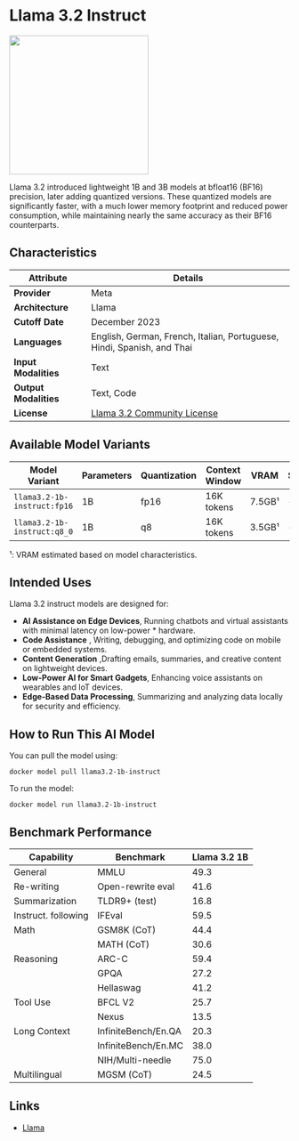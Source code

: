 # Llama 3.2 Instruct

<img src="https://github.com/jalonsogo/model-cards/blob/8ffa0b88c7131abf7cec16447838b1c322d4a2a0/logos/meta.svg" width="250" />

Llama 3.2 introduced lightweight 1B and 3B models at bfloat16 (BF16) precision, later adding quantized versions. These quantized models are significantly faster, with a much lower memory footprint and reduced power consumption, while maintaining nearly the same accuracy as their BF16 counterparts. 

## Characteristics

| Attribute             | Details       |
|---------------------- |-------------- |
| **Provider**          | Meta          |
| **Architecture**      | Llama         |
| **Cutoff Date**       | December 2023 |
| **Languages**         | English, German, French, Italian, Portuguese, Hindi, Spanish, and Thai |
| **Input Modalities**  | Text          |
| **Output Modalities** | Text, Code    |
| **License**           | [Llama 3.2 Community License](https://github.com/meta-llama/llama-models/blob/main/models/llama3_2/LICENSE) |

## Available Model Variants

| Model Variant               | Parameters | Quantization   | Context Window | VRAM    | Size   | Download |
|---------------------------- |----------- |--------------- |--------------- |-------- |------- |--------- |
| `llama3.2-1b-instruct:fp16` | 1B         | fp16           | 16K tokens     |  7.5GB¹ | -      | Link     |
| `llama3.2-1b-instruct:q8_0` | 1B         | q8             | 16K tokens     |  3.5GB¹ | -      | Link     |
¹: VRAM estimated based on model characteristics.

## Intended Uses

Llama 3.2 instruct models are designed for:

- **AI Assistance on Edge Devices**, Running chatbots and virtual assistants with minimal latency on low-power * hardware.
-  **Code Assistance** , Writing, debugging, and optimizing code on mobile or embedded systems.
- **Content Generation** ,Drafting emails, summaries, and creative content on lightweight devices.
- **Low-Power AI for Smart Gadgets**, Enhancing voice assistants on wearables and IoT devices.
- **Edge-Based Data Processing**, Summarizing and analyzing data locally for security and efficiency.

## How to Run This AI Model

You can pull the model using:
```
docker model pull llama3.2-1b-instruct
```

To run the model:
```
docker model run llama3.2-1b-instruct
```

## Benchmark Performance

| Capability            | Benchmark                | Llama 3.2 1B      |
|----------------------|---------------------------|-------------------|
| General              | MMLU                      | 49.3              |
| Re-writing           | Open-rewrite eval         | 41.6              |
| Summarization        | TLDR9+ (test)             | 16.8              |
| Instruct. following  | IFEval                    | 59.5              |
| Math                 | GSM8K (CoT)               | 44.4              |
|                      | MATH (CoT)                | 30.6              |
| Reasoning            | ARC-C                     | 59.4              |
|                      | GPQA                      | 27.2              |
|                      | Hellaswag                 | 41.2              |
| Tool Use             | BFCL V2                   | 25.7              |
|                      | Nexus                     | 13.5              |
| Long Context         | InfiniteBench/En.QA       | 20.3              |
|                      | InfiniteBench/En.MC       | 38.0              |
|                      | NIH/Multi-needle          | 75.0              |
| Multilingual         | MGSM (CoT)                | 24.5              |




## Links
- [Llama](https://www.llama.com/)
